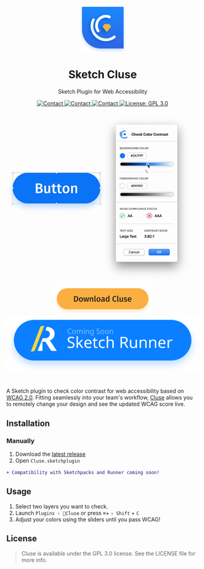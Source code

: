 <h1 align="center">
  <img align="center" src="Docs/SketchCluseIcon.svg" width="125" alt="icon">
<br>
  <h1 align="center"> Sketch Cluse</h1>
  <p align="center"> 
 Sketch Plugin for Web Accessibility
    </p>
  <p align="center">
    <a href="mailto:ygis@mit.edu">
      <img src="https://img.shields.io/badge/Cluse-v1.0-green.svg?style=flat" alt="Contact">
    </a>
    <a href="mailto:ygis@mit.edu">
      <img src="https://img.shields.io/badge/Sketch-v63-orange.svg?style=flat" alt="Contact">
    </a>
<a href="mailto:ygis@mit.edu">
      <img src="https://img.shields.io/badge/Contact-Yana Gevorgyan-blue.svg?style=flat" alt="Contact">
    </a>
    <a href="https://opensource.org/licenses/GPL-3.0">
      <img src="https://img.shields.io/badge/License-GPL 3.0-yellow.svg" alt="License: GPL 3.0">
    </a>
  </p>
</h1>

<p align="center">
  <img src="Docs/live.gif" width="500" alt="Cluse in action.">
</p>

<p align='center'>
    <a href="https://github.com/ygev/cluse/releases/download/v1.0/Cluse.sketchplugin.zip">
        <img src="Docs/downloadBadge.png" width="260" alt="Download Sketch Cluse">
    </a>
        <a href="https://github.com/ygev/cluse/releases/download/v1.0/Cluse.sketchplugin.zip">
        <img src="Docs/runnerBadge.svg" alt="Download Sketch Cluse on Runner Soon">
    </a>
</p>
 
# 
A Sketch plugin to check color contrast for web accessibility based on [WCAG 2.0](https://www.w3.org/TR/WCAG20/). Fitting seamlessly into your team's workflow, [Cluse](https://cluse.cc) allows you to remotely change your design and see the updated WCAG score live. 

## Installation

### Manually

1.  Download the [latest release](https://github.com/ygev/cluse/releases/download/v1.0/Cluse.sketchplugin.zip)
2.  Open `Cluse.sketchplugin`

```diff
+ Compatibility with Sketchpacks and Runner coming soon!
```

## Usage
  
1.  Select two layers you want to check.
2.  Launch `Plugins › 🔹Cluse` or press  `⌘`+ `⇧ Shift` + `C`
3.  Adjust your colors using the sliders until you pass WCAG!

## License
> Cluse is available under the GPL 3.0 license. See the LICENSE file for more info.
